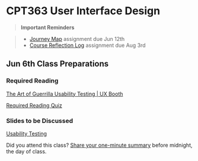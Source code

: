 # CPT363 User Interface Design

> **Important Reminders**

> - [Journey Map](#) assignment due Jun 12th
> - [Course Reflection Log](#) assignment due Aug 3rd

## Jun 6th Class Preparations

### Required Reading

[The Art of Guerrilla Usability Testing | UX Booth](http://www.uxbooth.com/articles/the-art-of-guerrilla-usability-testing/)

<script async="" src="//cdn.embedly.com/widgets/platform.js" charset="UTF-8">
</script>

[Required Reading Quiz](https://sso.canvaslms.com/courses/1924881/quizzes/4876153 ":class=button")

### Slides to be Discussed

[Usability Testing](https://www.google.ca/slides/about/)

Did you attend this class? [Share your one-minute summary](#) before midnight, the day of class.
